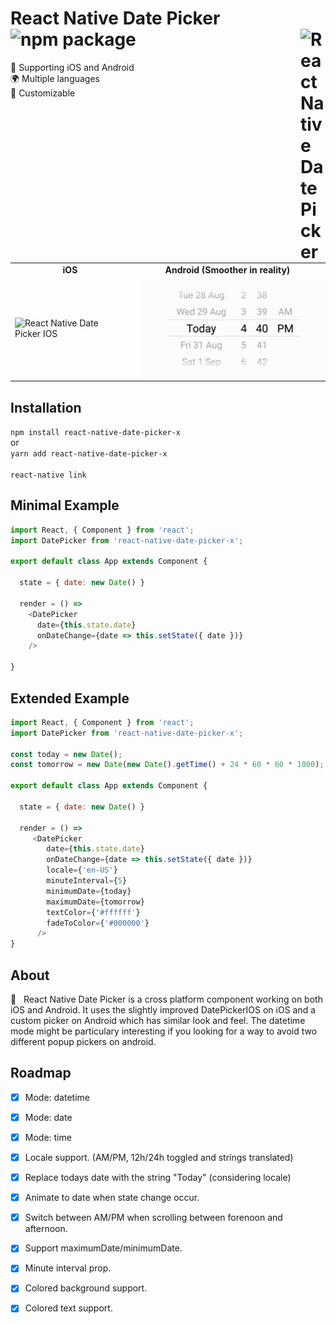 # React Native Date Picker &nbsp;&nbsp; ![npm package](https://badge.fury.io/js/react-native-date-picker-x.svg)<img src="https://www.iconsdb.com/icons/preview/soylent-red/new-badge-xxl.png" alt="React Native Date Picker" width="40dp" align="right"/>


<!-- 
[![Monthly download](https://img.shields.io/npm/dm/react-native-date-picker-x.svg)](https://img.shields.io/npm/dm/react-native-date-picker-x.svg)
[![Total downloads](https://img.shields.io/npm/dt/react-native-date-picker-x.svg)](https://img.shields.io/npm/dt/react-native-date- picker-x.svg) -->

📱 Supporting iOS and Android <br>
🌍 Multiple languages<br>
🎨 Customizable<br>


<table>
  <tr>
    <td align="center"><b>iOS</b></td>
    <td align="center"><b>Android (Smoother in reality)</b></td>  
  </tr>
   <tr>
    <td><img src="https://facebook.github.io/react-native/docs/assets/DatePickerIOS/maximumDate.gif" alt="React Native Date Picker IOS" width="338px" />
    </td>
    <td><img src="docs/react-native-date-picker-android.gif" alt="React Native Date Picker Android" width="338px" style="margin-left:10px" />
    </td>  
  </tr>
  
  </table>



</div>

## Installation

`npm install react-native-date-picker-x ` 
<br>
or <br>
`yarn add react-native-date-picker-x`
<br>
<br>
`react-native link `


## Minimal Example

```js
import React, { Component } from 'react';
import DatePicker from 'react-native-date-picker-x';

export default class App extends Component {

  state = { date: new Date() }

  render = () =>
    <DatePicker
      date={this.state.date}
      onDateChange={date => this.setState({ date })}
    />

}

```

## Extended Example

```js
import React, { Component } from 'react';
import DatePicker from 'react-native-date-picker-x';

const today = new Date();
const tomorrow = new Date(new Date().getTime() + 24 * 60 * 60 * 1000); 

export default class App extends Component {

  state = { date: new Date() }

  render = () =>
     <DatePicker
        date={this.state.date}
        onDateChange={date => this.setState({ date })}
        locale={'en-US'}
        minuteInterval={5}
        minimumDate={today}
        maximumDate={tomorrow}
        textColor={'#ffffff'}
        fadeToColor={'#000000'}
      />
}

```


## About
📅 &nbsp; React Native Date Picker is a cross platform component working on both iOS and Android. It uses the slightly improved DatePickerIOS on iOS and a custom picker on Android which has similar look and feel. The datetime mode might be particulary interesting if you looking for a way to avoid two different popup pickers on android. 


## Roadmap
- [x] Mode: datetime
- [x] Mode: date
- [x] Mode: time
- [x] Locale support. (AM/PM, 12h/24h toggled and strings translated) 
- [x] Replace todays date with the string "Today" (considering locale)
- [x] Animate to date when state change occur. 
- [x] Switch between AM/PM when scrolling between forenoon and afternoon.
- [x] Support maximumDate/minimumDate.
- [x] Minute interval prop.
- [x] Colored background support.
- [x] Colored text support.


<!--
## TODO EXTRA
- [ ] Transparent background support. (Probably need to include transparent gradient).
- [ ] Screen recordings
- [ ] Gray out max/min values. 
- [ ] Align text to right.
-->
